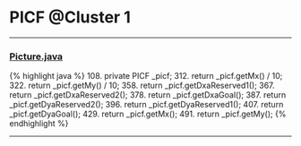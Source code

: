 # PICF @Cluster 1

***

### [Picture.java](https://searchcode.com/codesearch/view/97384428/)
{% highlight java %}
108. private PICF _picf;
312.     return _picf.getMx() / 10;
322.     return _picf.getMy() / 10;
358.     return _picf.getDxaReserved1();
367.     return _picf.getDxaReserved2();
378.     return _picf.getDxaGoal();
387.     return _picf.getDyaReserved2();
396.     return _picf.getDyaReserved1();
407.     return _picf.getDyaGoal();
429.     return _picf.getMx();
491.     return _picf.getMy();
{% endhighlight %}

***

